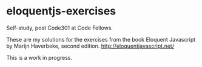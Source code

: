 # eloquentjs-exercises
Self-study, post Code301 at Code Fellows. 

These are my solutions for the exercises from the book Eloquent Javascript by Marijn Haverbeke, second edition. 
http://eloquentjavascript.net/

This is a work in progress.